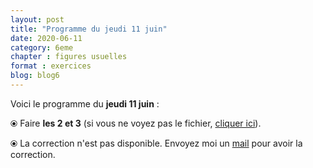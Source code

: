 ```yaml
---
layout: post
title: "Programme du jeudi 11 juin"
date: 2020-06-11
category: 6eme
chapter : figures usuelles
format : exercices
blog: blog6
---
```


Voici le programme du <b>jeudi 11 juin</b> :

⦿ Faire <strong>les 2 et 3</strong> (si vous ne voyez pas le fichier, <a href="/exercices/6eme/6eme_exercices_jeudi_11_juin_2020.pdf">cliquer ici</a>).

<object data="/exercices/6eme/6eme_exercices_jeudi_11_juin_2020.pdf" width="100%" height="500" type='application/pdf'></object>

⦿ La correction n'est pas disponible. Envoyez moi un <a href="mailto:benjamindang2015@gmail.com">mail</a> pour avoir la correction.
